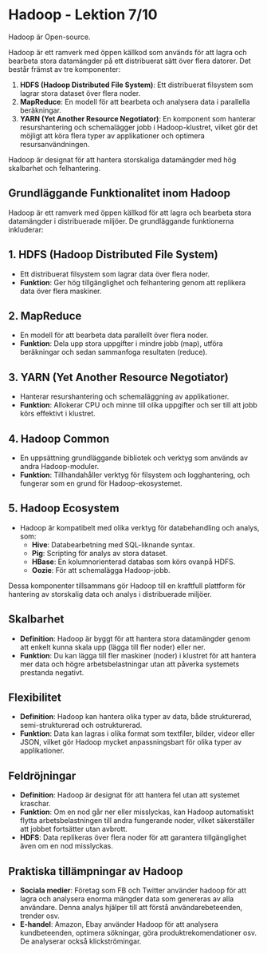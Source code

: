 # Hadoop - Lektion 7/10

Hadoop är Open-source.

Hadoop är ett ramverk med öppen källkod som används för att lagra och bearbeta stora datamängder på ett distribuerat sätt över flera datorer. Det består främst av tre komponenter:

1. **HDFS (Hadoop Distributed File System)**: Ett distribuerat filsystem som lagrar stora dataset över flera noder.
2. **MapReduce**: En modell för att bearbeta och analysera data i parallella beräkningar.
3. **YARN (Yet Another Resource Negotiator)**: En komponent som hanterar resurshantering och schemalägger jobb i Hadoop-klustret, vilket gör det möjligt att köra flera typer av applikationer och optimera resursanvändningen.

Hadoop är designat för att hantera storskaliga datamängder med hög skalbarhet och felhantering.

## Grundläggande Funktionalitet inom Hadoop

Hadoop är ett ramverk med öppen källkod för att lagra och bearbeta stora datamängder i distribuerade miljöer. De grundläggande funktionerna inkluderar:

## 1. HDFS (Hadoop Distributed File System)
- Ett distribuerat filsystem som lagrar data över flera noder.
- **Funktion**: Ger hög tillgänglighet och felhantering genom att replikera data över flera maskiner.

## 2. MapReduce
- En modell för att bearbeta data parallellt över flera noder.
- **Funktion**: Dela upp stora uppgifter i mindre jobb (map), utföra beräkningar och sedan sammanfoga resultaten (reduce).

## 3. YARN (Yet Another Resource Negotiator)
- Hanterar resurshantering och schemaläggning av applikationer.
- **Funktion**: Allokerar CPU och minne till olika uppgifter och ser till att jobb körs effektivt i klustret.

## 4. Hadoop Common
- En uppsättning grundläggande bibliotek och verktyg som används av andra Hadoop-moduler.
- **Funktion**: Tillhandahåller verktyg för filsystem och logghantering, och fungerar som en grund för Hadoop-ekosystemet.

## 5. Hadoop Ecosystem
- Hadoop är kompatibelt med olika verktyg för databehandling och analys, som:
  - **Hive**: Databearbetning med SQL-liknande syntax.
  - **Pig**: Scripting för analys av stora dataset.
  - **HBase**: En kolumnorienterad databas som körs ovanpå HDFS.
  - **Oozie**: För att schemalägga Hadoop-jobb.

Dessa komponenter tillsammans gör Hadoop till en kraftfull plattform för hantering av storskalig data och analys i distribuerade miljöer.


## Skalbarhet
- **Definition**: Hadoop är byggt för att hantera stora datamängder genom att enkelt kunna skala upp (lägga till fler noder) eller ner.
- **Funktion**: Du kan lägga till fler maskiner (noder) i klustret för att hantera mer data och högre arbetsbelastningar utan att påverka systemets prestanda negativt.

## Flexibilitet
- **Definition**: Hadoop kan hantera olika typer av data, både strukturerad, semi-strukturerad och ostrukturerad.
- **Funktion**: Data kan lagras i olika format som textfiler, bilder, videor eller JSON, vilket gör Hadoop mycket anpassningsbart för olika typer av applikationer.

## Feldröjningar
- **Definition**: Hadoop är designat för att hantera fel utan att systemet kraschar.
- **Funktion**: Om en nod går ner eller misslyckas, kan Hadoop automatiskt flytta arbetsbelastningen till andra fungerande noder, vilket säkerställer att jobbet fortsätter utan avbrott.
- **HDFS**: Data replikeras över flera noder för att garantera tillgänglighet även om en nod misslyckas.

## Praktiska tillämpningar av Hadoop
- **Sociala medier**: Företag som FB och Twitter använder hadoop för att lagra och analysera enorma mängder data som genereras av alla användare.
Denna analys hjälper till att förstå användarebeteenden, trender osv.
- **E-handel**: Amazon, Ebay använder Hadoop för att analysera kundbeteenden, optimera sökningar, göra produktrekomendationer osv. De analyserar också klickströmingar. 